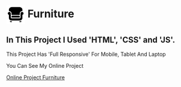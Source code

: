 # <img align="center" src="Images/Icon/icons8-furniture-50.png"> Furniture

## In This Project I Used 'HTML', 'CSS' and 'JS'.

<p>This Project Has 'Full Responsive' For Mobile, Tablet And Laptop</p>

<p>You Can See My Online Project</p>

<a href="http://127.0.0.1:5500/">Online Project Furniture</a>
